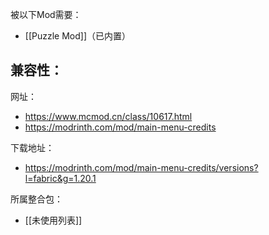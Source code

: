 被以下Mod需要：
- [[Puzzle Mod]]（已内置）

兼容性：
- 

网址：
- https://www.mcmod.cn/class/10617.html
- https://modrinth.com/mod/main-menu-credits

下载地址：
- https://modrinth.com/mod/main-menu-credits/versions?l=fabric&g=1.20.1

所属整合包：
- [[未使用列表]]